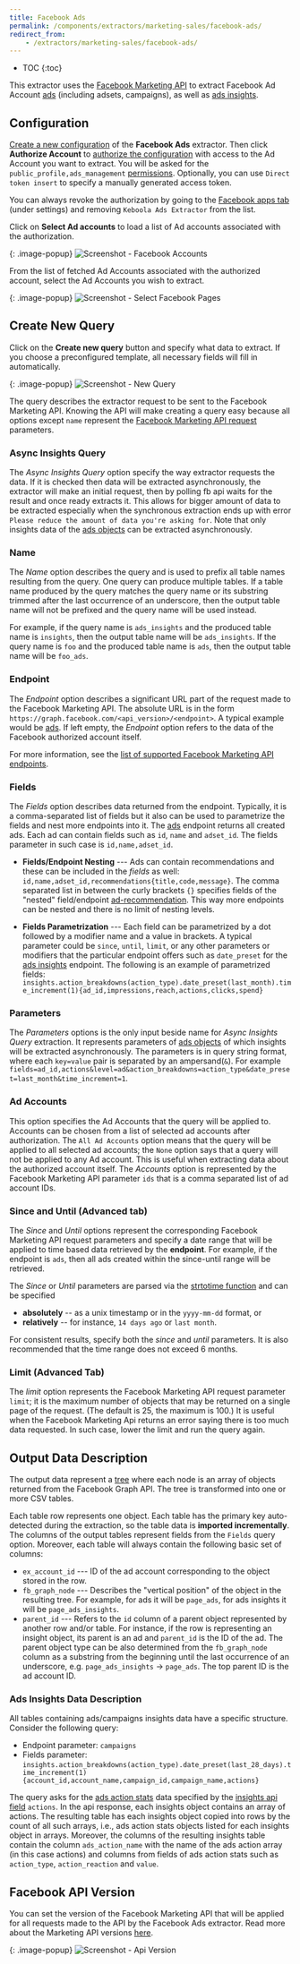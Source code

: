 ```yaml
---
title: Facebook Ads
permalink: /components/extractors/marketing-sales/facebook-ads/
redirect_from:
    - /extractors/marketing-sales/facebook-ads/
---
```


* TOC
{:toc}

This extractor uses the [Facebook Marketing API](https://developers.facebook.com/docs/marketing-api/reference) to
extract Facebook Ad Account [ads](https://developers.facebook.com/docs/marketing-api/reference/adgroup)
(including adsets, campaigns), as well as [ads insights](https://developers.facebook.com/docs/marketing-api/reference/adgroup/insights).

## Configuration
[Create a new configuration](/components/#creating-component-configuration) of the **Facebook Ads** extractor.
Then click **Authorize Account** to [authorize the configuration](/components/#authorization) with access to the Ad Account you want to extract.
You will be asked for the `public_profile,ads_management` [permissions](https://developers.facebook.com/docs/facebook-login/permissions). 
Optionally, you can use `Direct token insert` to specify a manually generated access token.

You can always revoke the authorization by going to the
[Facebook apps tab](https://www.facebook.com/settings?tab=applications) (under settings) and removing
`Keboola Ads Extractor` from the list.

Click on **Select Ad accounts** to load a list of Ad accounts associated with the authorization.

{: .image-popup}
![Screenshot - Facebook Accounts](/components/extractors/marketing-sales/facebook-ads/facebook-ads-1.png)

From the list of fetched Ad Accounts associated with the authorized account, select the Ad Accounts
you wish to extract.

{: .image-popup}
![Screenshot - Select Facebook Pages](/components/extractors/marketing-sales/facebook-ads/facebook-ads-2.png)

## Create New Query
Click on the **Create new query** button and specify what data to extract. If you choose a preconfigured template,
all necessary fields will fill in automatically.

{: .image-popup}
![Screenshot - New Query](/components/extractors/marketing-sales/facebook-ads/facebook-ads-3.png)

The query describes the extractor request to be sent to the Facebook Marketing API. Knowing the API will
make creating a query easy because all options except `name` represent the [Facebook Marketing API
request](https://developers.facebook.com/docs/graph-api/using-graph-api) parameters.

### Async Insights Query
The *Async Insights Query* option specify the way extractor requests the data. If it is checked then data will be extracted asynchronously, the extractor will make an initial request, then by polling fb api waits for the result and once ready extracts it. This allows for bigger amount of data to be extracted especially when the synchronous extraction ends up with error `Please reduce the amount of data you're asking for`. Note that only insights data of the [ads objects](https://developers.facebook.com/docs/marketing-api/insights/parameters/) can be extracted asynchronously.

### Name
The *Name* option describes the query and is used to prefix all table names resulting from the query.
One query can produce multiple tables. If a table name produced by the query matches the query name or
its substring trimmed after the last occurrence of an underscore, then the output table name will not be
prefixed and the query name will be used instead.

For example, if the query name is `ads_insights` and the produced table name is `insights`, then the
output table name will be `ads_insights`. If the query name is `foo` and the produced table name is
`ads`, then the output table name will be `foo_ads`.

### Endpoint
The *Endpoint* option describes a significant URL part of the request made to the Facebook Marketing API.
The absolute URL is in the form `https://graph.facebook.com/<api_version>/<endpoint>`.
A typical example would be [ads](https://developers.facebook.com/docs/marketing-api/reference/adgroup).
If left empty, the *Endpoint* option refers to the data of the Facebook authorized account itself.

For more information, see the [list of supported Facebook Marketing API endpoints](https://developers.facebook.com/docs/marketing-api/reference).

### Fields
The *Fields* option describes data returned from the endpoint. Typically, it is a comma-separated list of
fields but it also can be used to parametrize the fields and nest more endpoints into it.
The [ads](https://developers.facebook.com/docs/marketing-api/reference/adgroup) endpoint returns all
created ads. Each ad can contain fields such as `id`, `name` and `adset_id`. The fields parameter in such
case is `id,name,adset_id`.

- **Fields/Endpoint Nesting** ---
    Ads can contain recommendations and these can be included in the *fields* as well: `id,name,adset_id,recommendations{title,code,message}`. The comma separated list
    in between the curly brackets `{}` specifies fields of the "nested" field/endpoint
    [ad-recommendation](https://developers.facebook.com/docs/marketing-api/reference/ad-recommendation). This way more endpoints can be nested and there is no limit of nesting levels.

- **Fields Parametrization** ---
    Each field can be parametrized by a dot followed by a modifier name and a value in brackets.
    A typical parameter could be `since`, `until`, `limit`, or any other parameters or modifiers that the particular endpoint offers such as `date_preset` for the [ads insights](https://developers.facebook.com/docs/marketing-api/reference/adgroup/insights) endpoint.
    The following is an example of parametrized fields:     `insights.action_breakdowns(action_type).date_preset(last_month).time_increment(1){ad_id,impressions,reach,actions,clicks,spend}`


### Parameters
The *Parameters* options is the only input beside name for *Async Insights Query* extraction. It represents parameters of [ads objects](https://developers.facebook.com/docs/marketing-api/insights/parameters) of which insights will be extracted asynchronously. The parameters is in query string format, where each `key=value` pair is separated by an ampersand(`&`).
For example `fields=ad_id,actions&level=ad&action_breakdowns=action_type&date_preset=last_month&time_increment=1`.

### Ad Accounts
This option specifies the Ad Accounts that the query will be applied to. Accounts can be chosen from a
list of selected ad accounts after authorization. The `All Ad Accounts` option means that the query will
be applied to all selected ad accounts; the `None` option says that a query will not be applied to any Ad
account. This is useful when extracting data about the authorized account itself. The *Accounts* option
is represented by the Facebook Marketing API parameter `ids` that is a comma separated list of ad account IDs.

### Since and Until (Advanced tab)
The *Since* and *Until* options represent the corresponding Facebook Marketing API request parameters and
specify a date range that will be applied to time based data retrieved by the **endpoint**. For example,
if the endpoint is `ads`, then all ads created within the since-until range will be retrieved.

The *Since* or *Until* parameters are parsed via the [strtotime function](https://www.php.net/manual/en/function.strtotime.php)
and can be specified

- **absolutely** -- as a unix timestamp or in the `yyyy-mm-dd` format, or
- **relatively** -- for instance, `14 days ago` or `last month`.

For consistent results, specify both the *since* and *until* parameters. It is also recommended that the 
time range does not exceed 6 months.

### Limit (Advanced Tab)
The *limit* option represents the Facebook Marketing API request parameter `limit`; it is the maximum
number of objects that may be returned on a single page of the request. (The default is 25, the maximum
is 100.) It is useful when the Facebook Marketing Api returns an error saying there is too much data
requested. In such case, lower the limit and run the query again.

## Output Data Description
The output data represent a [tree](https://en.wikipedia.org/wiki/Tree_(graph_theory)) where each node is an
array of objects returned from the Facebook Graph API. The tree is transformed into one or more CSV
tables.

Each table row represents one object. Each table has the primary key auto-detected during the
extraction, so the table data is **imported incrementally**. The columns of the output tables represent
fields from the `Fields` query option. Moreover, each table will always contain the following basic set
of columns:

- `ex_account_id` --- ID of the ad account corresponding to the object stored in the row.
- `fb_graph_node` --- Describes the "vertical position" of the object in the resulting tree. For example, for ads it will be `page_ads`, for ads insights it will be `page_ads_insights`.
- `parent_id` ---  Refers to the `id` column of a parent object represented by another row and/or
table. For instance, if the row is representing an insight object, its parent is an ad and `parent_id`
is the ID of the ad. The parent object type can be also determined from the `fb_graph_node` column as a
substring from the beginning until the last occurrence of an underscore, e.g. `page_ads_insights` ->
`page_ads`. The top parent ID is the ad account ID.

### Ads Insights Data Description
All tables containing ads/campaigns insights data have a specific structure. Consider the following query:

- Endpoint parameter: `campaigns`
- Fields parameter: `insights.action_breakdowns(action_type).date_preset(last_28_days).time_increment(1){account_id,account_name,campaign_id,campaign_name,actions}`

 The query asks for the [ads action stats](https://developers.facebook.com/docs/marketing-api/reference/ads-action-stats/) data specified by the
 [insights api field](https://developers.facebook.com/docs/marketing-api/reference/ads-action-stats/)
 `actions`. In the api response, each insights object contains an array of actions. The resulting table
 has each insights object copied into rows by the count of all such arrays, i.e., ads action stats 
 objects listed for each insights object in arrays. Moreover, the columns of the resulting insights table 
 contain the column `ads_action_name` with the name of the ads action array (in this case actions) and 
 columns from fields of ads action stats such as `action_type`, `action_reaction` and `value`.

## Facebook API Version
You can set the version of the Facebook Marketing API that will be applied for all requests made to the
API by the Facebook Ads extractor. Read more about the Marketing API versions [here](https://developers.facebook.com/docs/graph-api/changelog/versions).

{: .image-popup}
![Screenshot - Api Version](/components/extractors/marketing-sales/facebook-ads/facebook-ads-4.png)